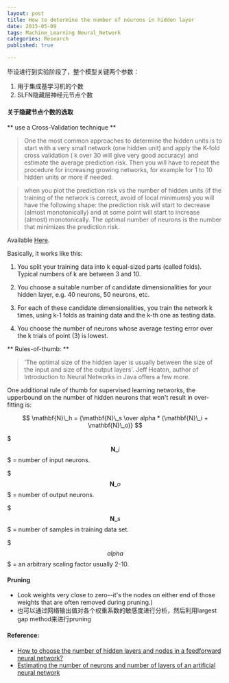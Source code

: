 ```yaml
---
layout: post
title: How to determine the number of neurons in hidden layer
date: 2015-05-09
tags: Machine_Learning Neural_Network
categories: Research
published: true

---
```


毕设进行到实验阶段了，整个模型关键两个参数：
1. 用于集成基学习机的个数
2. SLFN隐藏层神经元节点个数


#### 关于隐藏节点个数的选取

** use a Cross-Validation technique **

>One the most common approaches to determine the hidden units is to start with a very small network (one hidden unit) and apply the K-fold cross validation ( k over 30 will give very good accuracy) and estimate the average prediction risk. Then you will have to repeat the procedure for increasing growing networks, for example for 1 to 10 hidden units or more if needed.

>when you plot the prediction risk vs the number of hidden units (if the training of the network is correct, avoid of local minimums) you will have the following shape: the prediction risk will start to decrease (almost monotonically) and at some point will start to increase (almost) monotonically. The optimal number of neurons is the number that minimizes the prediction risk. 

Available [Here](https://www.researchgate.net/post/How_should_I_choose_the_optimum_number_for_the_neurons_in_the_input_hidden_layer_for_a_recurrent_neural_network).

Basically, it works like this:

1) You split your training data into k equal-sized parts (called folds). Typical numbers of k are between 3 and 10.

2) You choose a suitable number of candidate dimensionalities for your hidden layer, e.g. 40 neurons, 50 neurons, etc.

3) For each of these candidate dimensionalities, you train the network k times, using k-1 folds as training data and the k-th one as testing data.

4) You choose the number of neurons whose average testing error over the k trials of point (3) is lowest. 


** Rules-of-thumb: **
>'The optimal size of the hidden layer is usually between the size of the input and size of the output layers'. Jeff Heaton, author of Introduction to Neural Networks in Java offers a few more.
 
One additional rule of thumb for supervised learning networks, the upperbound on the number of hidden neurons that won't result in over-fitting is:

$$ \mathbf{N}\_h = {\mathbf{N}\_s \over alpha * (\mathbf{N}\_i + \mathbf{N}\_o)} $$ 

$$$ \mathbf{N}\_i $$$ = number of input neurons. 

$$$ \mathbf{N}\_o $$$ = number of output neurons.

$$$ \mathbf{N}\_s $$$ = number of samples in training data set.

$$$ alpha $$$ = an arbitrary scaling factor usually 2-10.



#### Pruning

* Look weights very close to zero--it's the nodes on either end of those weights that are often removed during pruning.) 
* 也可以通过网络输出值对各个权重系数的敏感度进行分析，然后利用largest gap method来进行pruning



#### Reference:
* [How to choose the number of hidden layers and nodes in a feedforward neural network?](http://stats.stackexchange.com/questions/181/how-to-choose-the-number-of-hidden-layers-and-nodes-in-a-feedforward-neural-netw)
* [Estimating the number of neurons and number of layers of an artificial neural network](http://stackoverflow.com/questions/3345079/estimating-the-number-of-neurons-and-number-of-layers-of-an-artificial-neural-ne)